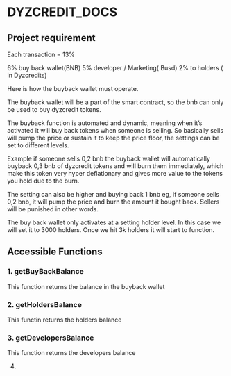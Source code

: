 # DYZCREDIT_DOCS

## Project requirement

Each transaction = 13%

6% buy back wallet(BNB)
5% developer / Marketing( Busd)
2% to holders ( in Dyzcredits)

Here is how the buyback wallet must operate.

The buyback wallet will be a part of the smart contract, so the bnb can only be used to buy dyzcredit tokens.

The buyback function is automated and dynamic, meaning when it’s activated it will buy back tokens when someone is selling. So basically sells will pump the price or sustain it to keep the price floor, the settings can be set to different levels.

Example
if someone sells 0,2 bnb the buyback wallet will automatically buyback 0,3 bnb of dyzcredit tokens and will burn them immediately, which make this token very hyper deflationary and gives more value to the tokens you hold due to the burn.

The setting can also be higher and buying back 1 bnb eg, if someone sells 0,2 bnb, it will pump the price and burn the amount it bought back. Sellers will be punished in other words.

The buy back wallet only activates at a setting holder level. In this case we will set it to 3000 holders. Once we hit 3k holders it will start to function.

## Accessible Functions

### 1. getBuyBackBalance

This function returns the balance in the buyback wallet

### 2. getHoldersBalance

This functin returns the holders balance

### 3. getDevelopersBalance

This function returns the developers balance

4.
